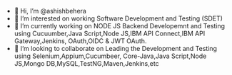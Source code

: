 - 👋 Hi, I’m @ashishbehera
- 👀 I’m interested on working Software Development and Testing (SDET)
- 🌱 I’m currently working on NODE JS Backend Developemnt and Testing using Cucuumber,Java Script,Node JS,IBM API Connect,IBM API Gateway,Jenkins, OAuth,OIDC & JWT OAuth.
- 💞️ I’m looking to collaborate on Leading the Development and Testing using Selenium,Appium,Cucumbeer, Core-Java,Java Script,Node JS,Mongo DB,MySQL,TestNG,Maven,Jenkins,etc


<!---
ashishbehera/ashishbehera is a ✨ special ✨ repository because its `README.md` (this file) appears on your GitHub profile.
You can click the Preview link to take a look at your changes.
--->
